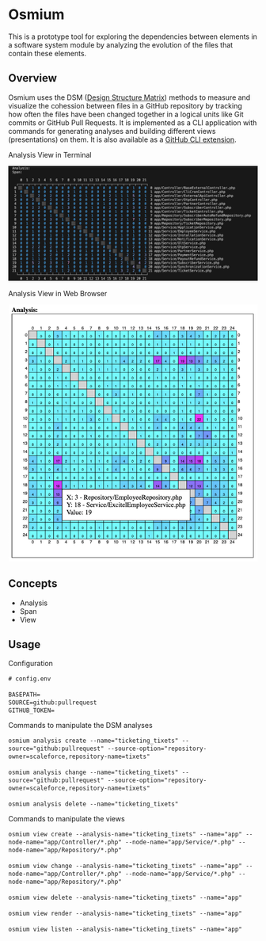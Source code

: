 # Osmium

This is a prototype tool for exploring the dependencies between elements in a software system module by analyzing the evolution of the files that contain these elements.

## Overview

Osmium uses the DSM ([Design Structure Matrix](https://en.wikipedia.org/wiki/Design_structure_matrix)) methods to measure and visualize the cohession between files in a GitHub repository by tracking how often the files have been changed together in a logical units like Git commits or GitHub Pull Requests.
It is implemented as a CLI application with commands for generating analyses and building different views (presentations) on them.
It is also available as a [GitHub CLI extension](https://github.com/zdrgeo/gh-osmium).

Analysis View in Terminal

![Analysis View in Terminal](./analysisview_terminal.png)

Analysis View in Web Browser

![Analysis View in Web Browser](./analysisview_webbrowser.png)

## Concepts

- Analysis
- Span
- View

## Usage

Configuration

```
# config.env

BASEPATH=
SOURCE=github:pullrequest
GITHUB_TOKEN=
```

Commands to manipulate the DSM analyses

```
osmium analysis create --name="ticketing_tixets" --source="github:pullrequest" --source-option="repository-owner=scaleforce,repository-name=tixets"

osmium analysis change --name="ticketing_tixets" --source="github:pullrequest" --source-option="repository-owner=scaleforce,repository-name=tixets"

osmium analysis delete --name="ticketing_tixets"
```

Commands to manipulate the views

```
osmium view create --analysis-name="ticketing_tixets" --name="app" --node-name="app/Controller/*.php" --node-name="app/Service/*.php" --node-name="app/Repository/*.php"

osmium view change --analysis-name="ticketing_tixets" --name="app" --node-name="app/Controller/*.php" --node-name="app/Service/*.php" --node-name="app/Repository/*.php"

osmium view delete --analysis-name="ticketing_tixets" --name="app"

osmium view render --analysis-name="ticketing_tixets" --name="app"

osmium view listen --analysis-name="ticketing_tixets" --name="app"
```
